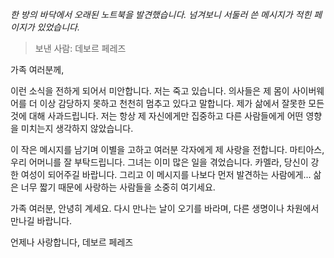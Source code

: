 _한 방의 바닥에서 오래된 노트북을 발견했습니다. 넘겨보니 서둘러 쓴 메시지가 적힌 페이지가 있었습니다._

> 보낸 사람: 데보르 페레즈

가족 여러분께,

이런 소식을 전하게 되어서 미안합니다. 저는 죽고 있습니다. 의사들은 제 몸이 사이버웨어를 더 이상 감당하지 못하고 천천히 멈추고 있다고 말합니다. 제가 삶에서 잘못한 모든 것에 대해 사과드립니다. 저는 항상 제 자신에게만 집중하고 다른 사람들에게 어떤 영향을 미치는지 생각하지 않았습니다.

이 작은 메시지를 남기며 이별을 고하고 여러분 각자에게 제 사랑을 전합니다. 마티아스, 우리 어머니를 잘 부탁드립니다. 그녀는 이미 많은 일을 겪었습니다. 카멜라, 당신이 강한 여성이 되어주길 바랍니다. 그리고 이 메시지를 나보다 먼저 발견하는 사람에게... 삶은 너무 짧기 때문에 사랑하는 사람들을 소중히 여기세요.

가족 여러분, 안녕히 계세요. 다시 만나는 날이 오기를 바라며, 다른 생명이나 차원에서 만나길 바랍니다.

언제나 사랑합니다,
데보르 페레즈
